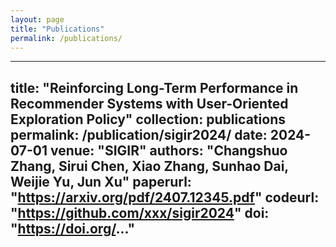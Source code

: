 ```yaml
---
layout: page
title: "Publications"
permalink: /publications/
---
```


---
title: "Reinforcing Long-Term Performance in Recommender Systems with User-Oriented Exploration Policy"
collection: publications
permalink: /publication/sigir2024/
date: 2024-07-01
venue: "SIGIR"
authors: "Changshuo Zhang, Sirui Chen, Xiao Zhang, Sunhao Dai, Weijie Yu, Jun Xu"
paperurl: "https://arxiv.org/pdf/2407.12345.pdf"
codeurl: "https://github.com/xxx/sigir2024"
doi: "https://doi.org/..."
---